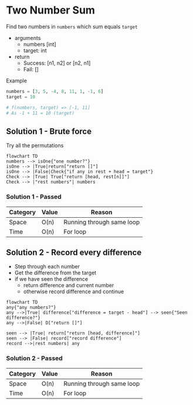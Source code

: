 # Two Number Sum

Find two numbers in `numbers` which sum equals `target`

- arguments
  - numbers [int]
  - target: int
- return
  - Success: [n1, n2] or [n2, n1]
  - Fail: []

Example

```python
numbers = [3, 5, -4, 8, 11, 1, -1, 6]
target = 10

# f(numbers, target) => [-1, 11]
# As -1 + 11 = 10 (target)
```

## Solution 1 - Brute force

Try all the permutations

```mermaid
flowchart TD
numbers --> isOne{"one number?"}
isOne --> |True|return["return []"]
isOne --> |False|Check{"if any in rest + head = target"}
Check --> |True| True["return [head, rest[n]]"]
Check --> |"rest numbers"| numbers
```

### Solution 1 - Passed

| Category | Value | Reason                    |
| -------- | ----- | ------------------------- |
| Space    | O(n)  | Running through same loop |
| Time     | O(n)  | For loop                  |

## Solution 2 - Record every difference

- Step through each number
- Get the difference from the target
- if we have seen the difference
  - return difference and current number
  - otherwise record difference and continue

```mermaid
flowchart TD
any{"any numbers?"}
any -->|True| difference["difference = target - head"] --> seen{"Seen difference?"}
any -->|False| D["return []"]

seen --> |True| return["return [head, difference]"]
seen --> |False| record["record difference"]
record -->|rest numbers| any
```

### Solution 2 - Passed


| Category | Value | Reason                    |
| -------- | ----- | ------------------------- |
| Space    | O(n)  | Running through same loop |
| Time     | O(n)  | For loop                  |
